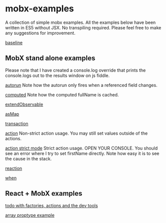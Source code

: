 # mobx-examples
A collection of simple mobx examples.  All the examples below have been written in ES5 without JSX.  No transpiling required.
Please feel free to make any suggestions for improvement.

[baseline](https://jsfiddle.net/gh/get/library/pure/mattruby/mobx-examples/tree/master/baseline)

## MobX stand alone examples
Please note that I have created a console.log override that prints the
console.logs out to the results window on js fiddle.

[autorun](https://jsfiddle.net/gh/get/library/pure/mattruby/mobx-examples/tree/master/00-autorun)
Note how the autorun only fires when a referenced field changes.

[computed](https://jsfiddle.net/gh/get/library/pure/mattruby/mobx-examples/tree/master/10-computed)
Note how the computed fullName is cached.

[extendObservable](https://jsfiddle.net/gh/get/library/pure/mattruby/mobx-examples/tree/master/30-extendObservable)

[asMap](https://jsfiddle.net/gh/get/library/pure/mattruby/mobx-examples/tree/master/40-map)

[transaction](https://jsfiddle.net/gh/get/library/pure/mattruby/mobx-examples/tree/master/20-transaction)

[action](https://jsfiddle.net/gh/get/library/pure/mattruby/mobx-examples/tree/master/50-action)
Non-strict action usage.  You may still set values outside of the actions.

[action strict mode](https://jsfiddle.net/gh/get/library/pure/mattruby/mobx-examples/tree/master/51-action-strict)
Strict action usage.  OPEN YOUR CONSOLE.  You should see an error where I try to set firstName directly.
Note how easy it is to see the cause in the stack.

[reaction](https://jsfiddle.net/gh/get/library/pure/mattruby/mobx-examples/tree/master/70-reaction)

[when](https://jsfiddle.net/gh/get/library/pure/mattruby/mobx-examples/tree/master/60-when)

## React + MobX examples

[todo with factories, actions and the dev tools](https://jsfiddle.net/gh/get/library/pure/mattruby/mobx-examples/tree/master/react-examples/00-todo)

[array proptype example](https://jsfiddle.net/gh/get/library/pure/mattruby/mobx-examples/tree/master/react-examples/10-array-propType)

